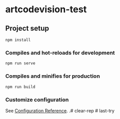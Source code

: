 # artcodevision-test

## Project setup
```
npm install
```

### Compiles and hot-reloads for development
```
npm run serve
```

### Compiles and minifies for production
```
npm run build
```

### Customize configuration
See [Configuration Reference](https://cli.vuejs.org/config/).
.#   c l e a r - r e p  
 #   l a s t - t r y  
 